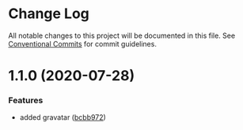 # Change Log

All notable changes to this project will be documented in this file.
See [Conventional Commits](https://conventionalcommits.org) for commit guidelines.

# 1.1.0 (2020-07-28)


### Features

* added gravatar ([bcbb972](https://github.com/vazra/gravatar/commit/bcbb9727645eb96f630fb6bbaa53709420617f49))
